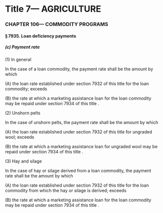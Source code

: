 
# Title 7— AGRICULTURE
### CHAPTER 106— COMMODITY PROGRAMS
#### § 7935. Loan deficiency payments
##### (c) Payment rate

(1) In general

In the case of a loan commodity, the payment rate shall be the amount by which

(A) the loan rate established under section 7932 of this title for the loan commodity; exceeds

(B) the rate at which a marketing assistance loan for the loan commodity may be repaid under section 7934 of this title .

(2) Unshorn pelts

In the case of unshorn pelts, the payment rate shall be the amount by which

(A) the loan rate established under section 7932 of this title for ungraded wool; exceeds

(B) the rate at which a marketing assistance loan for ungraded wool may be repaid under section 7934 of this title .

(3) Hay and silage

In the case of hay or silage derived from a loan commodity, the payment rate shall be the amount by which

(A) the loan rate established under section 7932 of this title for the loan commodity from which the hay or silage is derived; exceeds

(B) the rate at which a marketing assistance loan for the loan commodity may be repaid under section 7934 of this title .
